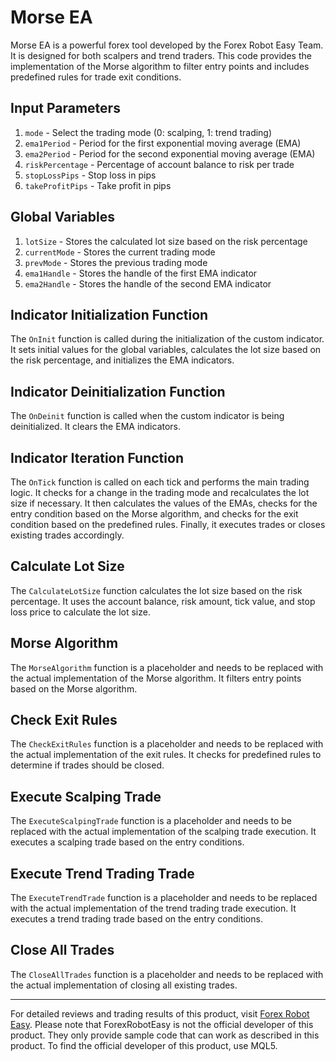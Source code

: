 # Morse EA

Morse EA is a powerful forex tool developed by the Forex Robot Easy Team. It is designed for both scalpers and trend traders. This code provides the implementation of the Morse algorithm to filter entry points and includes predefined rules for trade exit conditions.

## Input Parameters
1. `mode` - Select the trading mode (0: scalping, 1: trend trading)
2. `ema1Period` - Period for the first exponential moving average (EMA)
3. `ema2Period` - Period for the second exponential moving average (EMA)
4. `riskPercentage` - Percentage of account balance to risk per trade
5. `stopLossPips` - Stop loss in pips
6. `takeProfitPips` - Take profit in pips

## Global Variables
1. `lotSize` - Stores the calculated lot size based on the risk percentage
2. `currentMode` - Stores the current trading mode
3. `prevMode` - Stores the previous trading mode
4. `ema1Handle` - Stores the handle of the first EMA indicator
5. `ema2Handle` - Stores the handle of the second EMA indicator

## Indicator Initialization Function
The `OnInit` function is called during the initialization of the custom indicator. It sets initial values for the global variables, calculates the lot size based on the risk percentage, and initializes the EMA indicators.

## Indicator Deinitialization Function
The `OnDeinit` function is called when the custom indicator is being deinitialized. It clears the EMA indicators.

## Indicator Iteration Function
The `OnTick` function is called on each tick and performs the main trading logic. It checks for a change in the trading mode and recalculates the lot size if necessary. It then calculates the values of the EMAs, checks for the entry condition based on the Morse algorithm, and checks for the exit condition based on the predefined rules. Finally, it executes trades or closes existing trades accordingly.

## Calculate Lot Size
The `CalculateLotSize` function calculates the lot size based on the risk percentage. It uses the account balance, risk amount, tick value, and stop loss price to calculate the lot size.

## Morse Algorithm
The `MorseAlgorithm` function is a placeholder and needs to be replaced with the actual implementation of the Morse algorithm. It filters entry points based on the Morse algorithm.

## Check Exit Rules
The `CheckExitRules` function is a placeholder and needs to be replaced with the actual implementation of the exit rules. It checks for predefined rules to determine if trades should be closed.

## Execute Scalping Trade
The `ExecuteScalpingTrade` function is a placeholder and needs to be replaced with the actual implementation of the scalping trade execution. It executes a scalping trade based on the entry conditions.

## Execute Trend Trading Trade
The `ExecuteTrendTrade` function is a placeholder and needs to be replaced with the actual implementation of the trend trading trade execution. It executes a trend trading trade based on the entry conditions.

## Close All Trades
The `CloseAllTrades` function is a placeholder and needs to be replaced with the actual implementation of closing all existing trades.

---

For detailed reviews and trading results of this product, visit [Forex Robot Easy](https://forexroboteasy.com/forex-robot-review/morse-ea-review-powerful-forex-tool-for-scalpers-trend-lovers/). Please note that ForexRobotEasy is not the official developer of this product. They only provide sample code that can work as described in this product. To find the official developer of this product, use MQL5.

